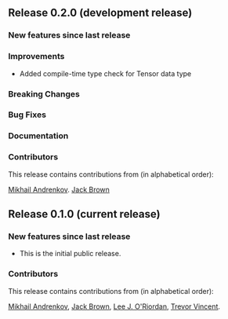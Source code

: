 ## Release 0.2.0 (development release)

### New features since last release

### Improvements

* Added compile-time type check for Tensor data type

### Breaking Changes

### Bug Fixes

### Documentation

### Contributors

This release contains contributions from (in alphabetical order):

[Mikhail Andrenkov](https://github.com/Mandrenkov).
[Jack Brown](https://github.com/brownj85)

## Release 0.1.0 (current release)

### New features since last release

* This is the initial public release.

### Contributors

This release contains contributions from (in alphabetical order):

[Mikhail Andrenkov](https://github.com/Mandrenkov), [Jack Brown](https://github.com/brownj85), [Lee J. O'Riordan](https://github.com/mlxd), [Trevor Vincent](https://github.com/trevor-vincent).
